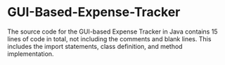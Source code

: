 # GUI-Based-Expense-Tracker
The source code for the GUI-based Expense Tracker in Java contains 15 lines of code in total, not including the comments and blank lines. This includes the import statements, class definition, and method implementation.
